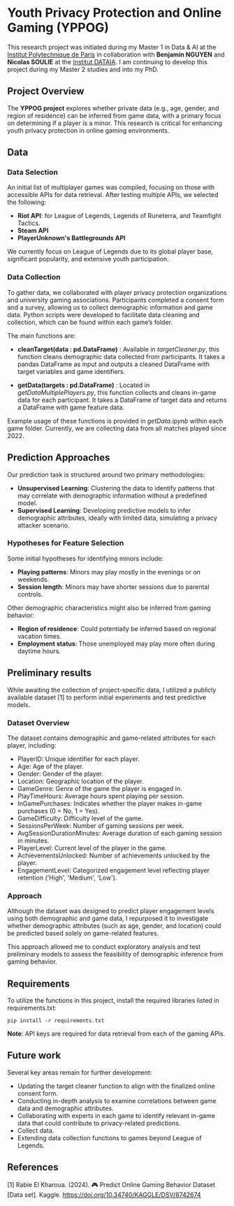 # Youth Privacy Protection and Online Gaming (YPPOG)

This research project was initiated during my Master 1 in Data & AI at the [Institut Polytechnique de Paris](https://www.ip-paris.fr/education/masters/mention-informatique/master-year-1-data-and-artificial-intelligence) in collaboration with **Benjamin NGUYEN** and **Nicolas SOULIE** at the [Institut DATAIA](https://www.dataia.eu/index.php/node/950). I am continuing to develop this project during my Master 2 studies and into my PhD.


## Project Overview

The **YPPOG project** explores whether private data (e.g., age, gender, and region of residence) can be inferred from game data, with a primary focus on determining if a player is a minor. This research is critical for enhancing youth privacy protection in online gaming environments.


## Data

### Data Selection

An initial list of multiplayer games was compiled, focusing on those with accessible APIs for data retrieval. After testing multiple APIs, we selected the following:

- **Riot API**: for League of Legends, Legends of Runeterra, and Teamfight Tactics.
- **Steam API**
- **PlayerUnknown's Battlegrounds API**

We currently focus on League of Legends due to its global player base, significant popularity, and extensive youth participation.

### Data Collection

To gather data, we collaborated with player privacy protection organizations and university gaming associations. Participants completed a consent form and a survey, allowing us to collect demographic information and game data. Python scripts were developed to facilitate data cleaning and collection, which can be found within each game’s folder.

The main functions are:

* **cleanTarget(data : pd.DataFrame)** :  Available in *targetCleaner.py*, this function cleans demographic data collected from participants. It takes a pandas DataFrame as input and outputs a cleaned DataFrame with target variables and game identifiers.

* **getData(targets : pd.DataFrame)** : Located in *getDataMultiplePlayers.py*, this function collects and cleans in-game data for each participant. It takes a DataFrame of target data and returns a DataFrame with game feature data.

Example usage of these functions is provided in *getData.ipynb* within each game folder. Currently, we are collecting data from all matches played since 2022.


## Prediction Approaches

Our prediction task is structured around two primary methodologies:

- **Unsupervised Learning**: Clustering the data to identify patterns that may correlate with demographic information without a predefined model.
- **Supervised Learning**: Developing predictive models to infer demographic attributes, ideally with limited data, simulating a privacy attacker scenario.

### Hypotheses for Feature Selection

Some initial hypotheses for identifying minors include:

- **Playing patterns**: Minors may play mostly in the evenings or on weekends.
- **Session length**: Minors may have shorter sessions due to parental controls.

Other demographic characteristics might also be inferred from gaming behavior:

- **Region of residence**: Could potentially be inferred based on regional vacation times.
- **Employment status**: Those unemployed may play more often during daytime hours.

## Preliminary results

While awaiting the collection of project-specific data, I utilized a publicly available dataset [1] to perform initial experiments and test predictive models.

### Dataset Overview

The dataset contains demographic and game-related attributes for each player, including:

- PlayerID: Unique identifier for each player.
- Age: Age of the player.
- Gender: Gender of the player.
- Location: Geographic location of the player.
- GameGenre: Genre of the game the player is engaged in.
- PlayTimeHours: Average hours spent playing per session.
- InGamePurchases: Indicates whether the player makes in-game purchases (0 = No, 1 = Yes).
- GameDifficulty: Difficulty level of the game.
- SessionsPerWeek: Number of gaming sessions per week.
- AvgSessionDurationMinutes: Average duration of each gaming session in minutes.
- PlayerLevel: Current level of the player in the game.
- AchievementsUnlocked: Number of achievements unlocked by the player.
- EngagementLevel: Categorized engagement level reflecting player retention ('High', 'Medium', 'Low').

### Approach

Although the dataset was designed to predict player engagement levels using both demographic and game data, I repurposed it to investigate whether demographic attributes (such as age, gender, and location) could be predicted based solely on game-related features.

This approach allowed me to conduct exploratory analysis and test preliminary models to assess the feasibility of demographic inference from gaming behavior.

## Requirements

To utilize the functions in this project, install the required libraries listed in requirements.txt:

```
pip install -r requirements.txt
```

**Note**: API keys are required for data retrieval from each of the gaming APIs.


## Future work

Several key areas remain for further development:

- Updating the target cleaner function to align with the finalized online consent form.
- Conducting in-depth analysis to examine correlations between game data and demographic attributes.
- Collaborating with experts in each game to identify relevant in-game data that could contribute to privacy-related predictions.
- Collect data.
- Extending data collection functions to games beyond League of Legends.

## References

[1] Rabie El Kharoua. (2024). 🎮 Predict Online Gaming Behavior Dataset [Data set]. Kaggle. https://doi.org/10.34740/KAGGLE/DSV/8742674